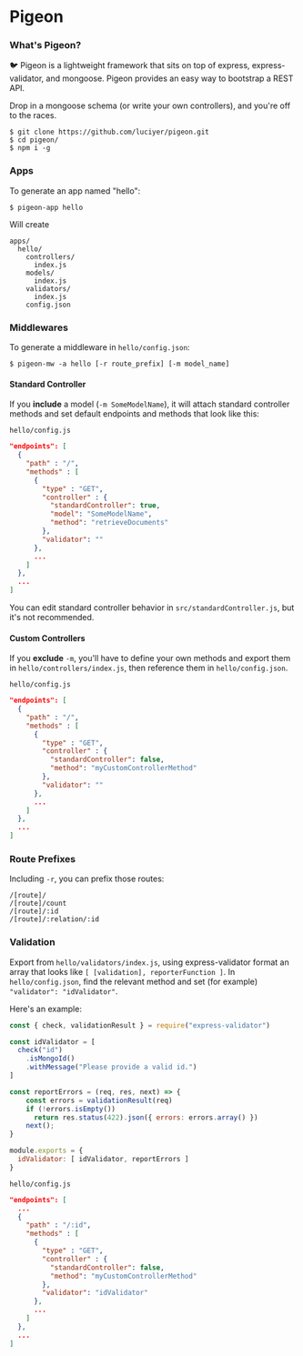 # Pigeon

### What's Pigeon?

🐦 Pigeon is a lightweight framework that sits on top of express, express-validator, and mongoose. Pigeon provides an easy way to bootstrap a REST API.

Drop in a mongoose schema (or write your own controllers), and you're off to the races.


```
$ git clone https://github.com/luciyer/pigeon.git
$ cd pigeon/
$ npm i -g
```

### Apps

To generate an app named "hello":

```
$ pigeon-app hello
```

Will create

```
apps/  
  hello/
    controllers/
      index.js
    models/
      index.js
    validators/
      index.js
    config.json
```

### Middlewares

To generate a middleware in `hello/config.json`:

```
$ pigeon-mw -a hello [-r route_prefix] [-m model_name]
```

#### Standard Controller

If you **include** a model (`-m SomeModelName`), it will attach standard controller methods and set default endpoints and methods that look like this:

`hello/config.js`
```json
"endpoints": [
  {
    "path" : "/",
    "methods" : [
      {
        "type" : "GET",
        "controller" : {
          "standardController": true,
          "model": "SomeModelName",
          "method": "retrieveDocuments"
        },
        "validator": ""
      },
      ...
    ]
  },
  ...
]
```

You can edit standard controller behavior in `src/standardController.js`, but it's not recommended.

#### Custom Controllers

If you **exclude** `-m`, you'll have to define your own methods and export them in `hello/controllers/index.js`, then reference them in `hello/config.json`.

`hello/config.js`
```json
"endpoints": [
  {
    "path" : "/",
    "methods" : [
      {
        "type" : "GET",
        "controller" : {
          "standardController": false,
          "method": "myCustomControllerMethod"
        },
        "validator": ""
      },
      ...
    ]
  },
  ...
]
```


### Route Prefixes

Including `-r`, you can prefix those routes:

```
/[route]/
/[route]/count
/[route]/:id
/[route]/:relation/:id
```

### Validation

Export from `hello/validators/index.js`, using express-validator format an array that looks like `[ [validation], reporterFunction ]`. In `hello/config.json`, find the relevant method and set (for example) `"validator": "idValidator"`.

Here's an example:

```javascript
const { check, validationResult } = require("express-validator")

const idValidator = [
  check("id")
    .isMongoId()
    .withMessage("Please provide a valid id.")
]

const reportErrors = (req, res, next) => {
    const errors = validationResult(req)
    if (!errors.isEmpty())
      return res.status(422).json({ errors: errors.array() })
    next();
}

module.exports = {
  idValidator: [ idValidator, reportErrors ]
}

```

`hello/config.js`
```json
"endpoints": [
  ...
  {
    "path" : "/:id",
    "methods" : [
      {
        "type" : "GET",
        "controller" : {
          "standardController": false,
          "method": "myCustomControllerMethod"
        },
        "validator": "idValidator"
      },
      ...
    ]
  },
  ...
]
```
